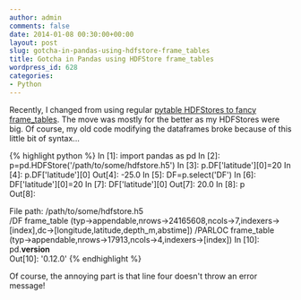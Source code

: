 ```yaml
---
author: admin
comments: false
date: 2014-01-08 00:30:00+00:00
layout: post
slug: gotcha-in-pandas-using-hdfstore-frame_tables
title: Gotcha in Pandas using HDFStore frame_tables
wordpress_id: 628
categories:
- Python
---
```


Recently, I changed from using regular [pytable HDFStores to fancy frame_tables](http://pandas.pydata.org/pandas-docs/dev/io.html#io-hdf5). The move was mostly for the better as my HDFStores were big. Of course, my old code modifying the dataframes broke because of this little bit of syntax...

{% highlight python %}
In [1]: import pandas as pd
In [2]: p=pd.HDFStore('/path/to/some/hdfstore.h5')
In [3]: p.DF['latitude'][0]=20
In [4]: p.DF['latitude'][0]
Out[4]: -25.0
In [5]: DF=p.select('DF')
In [6]: DF['latitude'][0]=20
In [7]: DF['latitude'][0]
Out[7]: 20.0
In [8]: p                                                                                                                            
Out[8]:                                                                                                                              
                                                                                               
File path: /path/to/some/hdfstore.h5                              
/DF                frame_table  (typ->appendable,nrows->24165608,ncols->7,indexers->[index],dc->[longitude,latitude,depth_m,abstime])
/PARLOC            frame_table  (typ->appendable,nrows->17913,ncols->4,indexers->[index])
In [10]: pd.__version__                                                                                                              
Out[10]: '0.12.0' 
{% endhighlight %}

Of course, the annoying part is that line four doesn't throw an error message!

